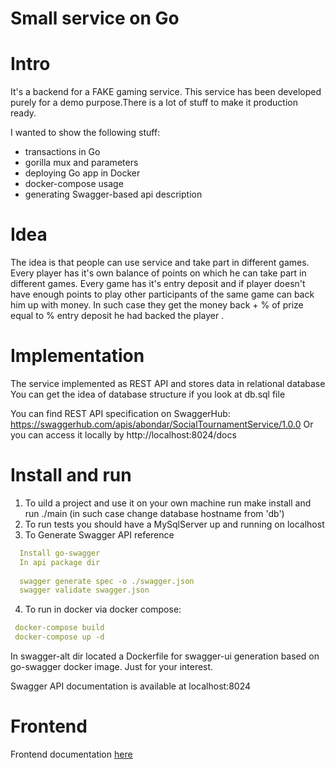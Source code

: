 # Small service on Go

# Intro
It's a backend for a FAKE gaming service.
This service has been developed purely for a demo purpose.There is a lot of stuff to make it production ready.

I wanted to show the following stuff:
 - transactions in Go
 - gorilla mux and parameters
 - deploying Go app in Docker
 - docker-compose usage
 - generating Swagger-based api description

# Idea

The idea is that people can use service and take part in different games. Every player has it's own balance of points 
on which he can take part in different games. 
Every game has it's entry deposit and if player doesn't have enough points to play 
other participants of the same game can back him up with money. 
In such case they get the money back + % of prize equal to 
% entry deposit he had backed the player .


# Implementation

The service implemented as REST API and stores data in relational database
You can get the idea of database structure if you look at db.sql file

You can find REST API specification on SwaggerHub:
https://swaggerhub.com/apis/abondar/SocialTournamentService/1.0.0
Or you can access it locally by http://localhost:8024/docs

# Install and run

1) To uild a project and use it on your own machine run make install and run ./main (in such case change database hostname from 'db')
2) To run tests you should have a MySqlServer up and running on localhost
3) To Generate Swagger API reference

```yaml
  Install go-swagger
  In api package dir
    
  swagger generate spec -o ./swagger.json
  swagger validate swagger.json
```
4) To run in docker via docker compose:
  ```yaml
   docker-compose build
   docker-compose up -d
  ``` 
In swagger-alt dir located a Dockerfile for swagger-ui generation based on go-swagger docker image. Just for your interest.


Swagger API documentation is available at localhost:8024
# Frontend
Frontend documentation [here](admin_frontend/README.md) 

